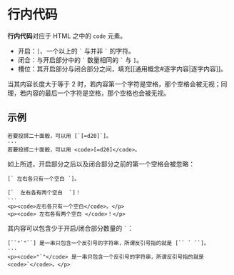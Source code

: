 # 行内代码

**行内代码**对应于 HTML 之中的 `code` 元素。

- 开启：`[`、一个以上的 `` ` `` 与并非 `` ` `` 的字符。
- 闭合：与开启部分中的 `` ` `` 数量相同的 `` ` `` 与 `]`。
- 槽位：其开启部分与闭合部分之间，填充[[通用概念#逐字内容|逐字内容]]。

当其内容长度大于等于 2 时，若内容第一个字符是空格，那个空格会被无视；同<wbr />
理，若内容的最后一个字符是空格，那个空格也会被无视。

## 示例

```example
若要投掷二十面骰，可以用 [`[=d20]`]。
···
若要投掷二十面骰，可以用 <code>[=d20]</code>。
```

如上所述，开启部分之后以及闭合部分之前的第一个空格会被忽略：

```example
[` 左右各只有一个空白 `]。

[`  左右各有两个空白  `]！
···
<p><code>左右各只有一个空白</code>。</p>
<p><code> 左右各有两个空白 </code>！</p>
```

其内容可以包含少于开启/闭合部分数量的 `` ` ``：

```example
[``"`"``] 是一串只包含一个反引号的字符串，所谓反引号指的就是 [`` ` ``]。
···
<p><code>"`"</code> 是一串只包含一个反引号的字符串，所谓反引号指的就是 <code>`</code>。</p>
```
